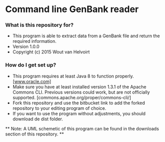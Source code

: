 # Command line GenBank reader #

### What is this repository for? ###

* This program is able to extract data from a GenBank file and return the required information.
* Version 1.0.0
* Copyright (c) 2015 Wout van Helvoirt

### How do I get set up? ###

* This program requires at least Java 8 to function properly. [www.oracle.com]
* Make sure you have at least installed version 1.3.1 of the Apache Commons CLI. Previous versions could work, but are not officially supported. [commons.apache.org/proper/commons-cli/]
* Fork this repository and use the bitbucket link to add the forked repository to your editing program of choice.
* If you want to use the program without adjustments, you should download de dist folder.

** Note: A UML schemetic of this program can be found in the downloads section of this repository. **